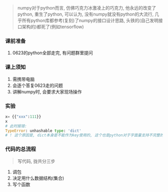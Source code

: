 > numpy对于python而言, 仿佛巧克力冰激凌上的巧克力, 他永远的改变了python, 重生了python, 可以认为, 没有numpy就没有python的大流行, 几乎所有python库都参考(复刻)了numpy的接口设计思路, 头铁的(自己发明接口架构的)都死了(例如tensorflow)



### 课前准备
1. 0623的python全部走完, 有问题群里提问



### 课上须知
1. 需携带电脑
2. 会逐个答复0623走的问题
2. 讲解numpy时, 会要求大家现场操作




### 实验
```python
x= {{"xxx":111}}
x
# 此时报错: 
TypeError: unhashable type: 'dict'
# ! 这个原因是, dict本身是不能作为key使用的, 这个也是python对于字面量支持不完整的一个案例
```


### 代码的总流程
> 写代码, 拢共分三步
1. 调包
2. 决定用什么数据结构(集合)
3. 写个函数